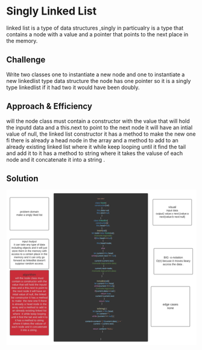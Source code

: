 # Singly Linked List
<!-- Short summary or background information -->
linked list  is a type of data structures ,singly in particualry is a type that contains a node with a value and  a pointer that points to the next place in the memory. 
## Challenge
<!-- Short summary or background information -->
Write two classes one to instantiate a new node and one to instantiate a new linkedlist type data structure the node has one pointer so it is a singly type linkedlist if it had two it would have been doubly.
## Approach & Efficiency
<!-- What approach did you take? Why? What is the Big O space/time for this approach? -->
will the node class must contain a constructor with the value that will hold the inputd data and a this.next to point to the next node it will have an intial value of null, the linked list constructor it has a method to make  the new one fi there is already a head node in the array and a method to add to an already existing linked list where  it while keep looping until it find the tail and add it to it has a method to string where it takes the valuse of each node and it concatenate it into a string .

## Solution
<!-- Embedded whiteboard image -->
![image](../../assets/challenge-5.png)




